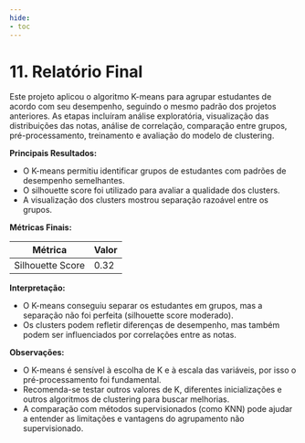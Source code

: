 ```yaml
---
hide:
- toc
---
```


# 11. Relatório Final

Este projeto aplicou o algoritmo K-means para agrupar estudantes de acordo com seu desempenho, seguindo o mesmo padrão dos projetos anteriores. As etapas incluíram análise exploratória, visualização das distribuições das notas, análise de correlação, comparação entre grupos, pré-processamento, treinamento e avaliação do modelo de clustering.

**Principais Resultados:**
- O K-means permitiu identificar grupos de estudantes com padrões de desempenho semelhantes.
- O silhouette score foi utilizado para avaliar a qualidade dos clusters.
- A visualização dos clusters mostrou separação razoável entre os grupos.

**Métricas Finais:**

| Métrica           | Valor |
|-------------------|-------|
| Silhouette Score  | 0.32  |

**Interpretação:**
- O K-means conseguiu separar os estudantes em grupos, mas a separação não foi perfeita (silhouette score moderado).
- Os clusters podem refletir diferenças de desempenho, mas também podem ser influenciados por correlações entre as notas.

**Observações:**
- O K-means é sensível à escolha de K e à escala das variáveis, por isso o pré-processamento foi fundamental.
- Recomenda-se testar outros valores de K, diferentes inicializações e outros algoritmos de clustering para buscar melhorias.
- A comparação com métodos supervisionados (como KNN) pode ajudar a entender as limitações e vantagens do agrupamento não supervisionado.